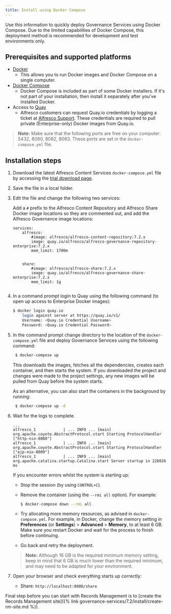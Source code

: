 ```yaml
---
title: Install using Docker Compose
---
```


Use this information to quickly deploy Governance Services using Docker Compose. 
Due to the limited capabilities of Docker Compose, this deployment method is 
recommended for development and test environments only.

## Prerequisites and supported platforms

* [Docker](https://docs.docker.com/install/)
    * This allows you to run Docker images and Docker Compose on a single computer.
* [Docker Compose](https://docs.docker.com/compose/install/)
    * Docker Compose is included as part of some Docker installers. If it's not part of your installation, then install it separately after you've installed Docker.
* Access to [Quay](http://www.quay.io)
    * Alfresco customers can request Quay.io credentials by logging a ticket at [Alfresco Support](https://support.alfresco.com/). These credentials are required to pull private (Enterprise-only) Docker images from Quay.io.

> **Note:** Make sure that the following ports are free on your computer: 5432, 8080, 8082, 8083. These ports are set in the `docker-compose.yml` file.

## Installation steps

1. Download the latest Alfresco Content Services `docker-compose.yml` file by accessing the [trial download page](https://www.alfresco.com/platform/content-services-ecm/trial/download).

2. Save the file in a local folder.

3. Edit the file and change the following two services:

    Add a `#` prefix to the Alfresco Content Repository and Alfresco Share Docker image locations so they are commented out, 
    and add the Alfresco Governance image locations:

    ```text
    services:
        alfresco:
            #image: alfresco/alfresco-content-repository:7.2.x
            image: quay.io/alfresco/alfresco-governance-repository-enterprise:7.2.x
            mem_limit: 1700m
           
    ```

    ```text
        share:
            #image: alfresco/alfresco-share:7.2.x
            image: quay.io/alfresco/alfresco-governance-share-enterprise:7.2.x
            mem_limit: 1g
           
    ```

4. In a command prompt login to Quay using the following command (to open up access to Enterprise Docker images):

    ```bash
    $ docker login quay.io
        login against server at https://quay.io/v1/
        Username: <Quay.io Credential Username>
        Password: <Quay.io Credential Password>
    ```

5. In the command prompt change directory to the location of the `docker-compose.yml` file and deploy Governance Services using the following command:

   ```bash
    $ docker-compose up
   ```

   This downloads the images, fetches all the dependencies, creates each container, and then starts the system. If you downloaded the project and changes were made to the project settings, any new images will be pulled from Quay before the system starts.

   As an alternative, you can also start the containers in the background by running:

   ```bash
    $ docker-compose up -d
   ```

6. Wait for the logs to complete.

    ```text
    ...
    alfresco_1            | ... INFO ... [main] org.apache.coyote.AbstractProtocol.start Starting ProtocolHandler ["http-nio-8080"]
    alfresco_1            | ... INFO ... [main] org.apache.coyote.AbstractProtocol.start Starting ProtocolHandler ["ajp-nio-8009"]
    alfresco_1            | ... INFO ... [main] org.apache.catalina.startup.Catalina.start Server startup in 226026 ms
    ```

    If you encounter errors whilst the system is starting up:

    * Stop the session (by using `CONTROL+C`).
    * Remove the container (using the `--rmi all` option). For example:

       ```bash
       $ docker-compose down --rmi all
       ```

    * Try allocating more memory resources, as advised in `docker-compose.yml`. For example, in Docker, change the memory setting in **Preferences** (or **Settings**) > **Advanced** > **Memory**, to at least 6 GB. Make sure you restart Docker and wait for the process to finish before continuing.
    * Go back and retry the deployment.
    
    > **Note:** Although 16 GB is the required minimum memory setting, keep in mind that 6 GB is much lower than the required minimum, and may need to be adapted for your environment.

7. Open your browser and check everything starts up correctly:

    * Share: `http://localhost:8080/share`

Final step before you can start with Records Management is to [create the Records Management site]({% link governance-services/7.2/install/create-rm-site.md %}).